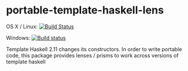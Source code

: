# portable-template-haskell-lens

OS X / Linux: [![Build Status](https://travis-ci.org/unitb/portable-template-haskell-lens.svg?branch=master)](https://travis-ci.org/unitb/portable-template-haskell-lens)

Windows: [![Build status](https://ci.appveyor.com/api/projects/status/5fdp6hhub89v1y3p?svg=true)](https://ci.appveyor.com/project/cipher1024/portable-template-haskell-lens)

Template Haskell 2.11 changes its constructors. In order to write portable code, this package provides lenses / prisms to work across versions of template haskell
